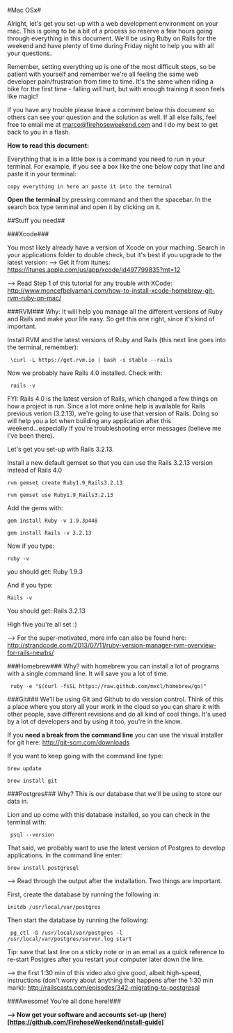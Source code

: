 #Mac OSx#

Alright, let's get you set-up with a web development environment on your mac. This is going to be a bit of a process so reserve a few hours going through everything in this document. We'll be using Ruby on Rails for the weekend and have plenty of time during Friday night to help you with all your questions. 

Remember, setting everything up is one of the most difficult steps, so be patient with yourself and remember we're all feeling the same web developer pain/frustration from time to time. It's the same when riding a bike for the first time - falling will hurt, but with enough training it soon feels like magic!

If you have any trouble please leave a comment below this document so others can see your question and the solution as well. If all else fails, feel free to email me at marco@firehoseweekend.com and I do my best to get back to you in a flash.


__How to read this document:__

Everything that is in a little box is a command you need to run in your terminal. For example, if you see a box like the one below copy that line and paste it in your terminal:

``` 
copy everything in here an paste it into the terminal
```

__Open the terminal__ by pressing command and then the spacebar. In the search box type terminal and open it by clicking on it.

##Stuff you need##

###Xcode###

You  most likely already have a version of Xcode on your maching. Search in your applications folder to double check, but it's best if you upgrade to the latest version:
--> Get it from itunes: https://itunes.apple.com/us/app/xcode/id497799835?mt=12

--> Read Step 1 of this tutorial for any trouble with XCode: http://www.moncefbelyamani.com/how-to-install-xcode-homebrew-git-rvm-ruby-on-mac/


###RVM###
Why: It will help you manage all the different versions of Ruby and Rails and make your life easy. So get this one right, since it's kind of important.

Install RVM and the latest versions of Ruby and Rails (this next line goes into the terminal, remember):

```
 \curl -L https://get.rvm.io | bash -s stable --rails
```

Now we probably have Rails 4.0 installed. Check with:

```
 rails -v
```

FYI: Rails 4.0 is the latest version of Rails, which changed a few things on how a project is run. Since a lot more online help is available for Rails previous verion (3.2.13), we're going to use that version of Rails. Doing so will help you a lot when building any application after this weekend...especially if you're troubleshooting error messages (believe me I've been there).

Let's get you set-up with Rails 3.2.13.

Install a new default gemset so that you can use the Rails 3.2.13 version instead of Rails 4.0

```
rvm gemset create Ruby1.9_Rails3.2.13
```
```
rvm gemset use Ruby1.9_Rails3.2.13 
```

Add the gems with:

```
gem install Ruby -v 1.9.3p448
```
```
gem install Rails -v 3.2.13
```
Now if you type:

```
ruby -v
```
you should get: Ruby 1.9.3

And if you type:
```
Rails -v
```
You should get: Rails 3.2.13

High five you're all set :)

--> For the super-motivated, more info can also be found here: http://strandcode.com/2013/07/11/ruby-version-manager-rvm-overview-for-rails-newbs/

###Homebrew###
Why? with homebrew you can install a lot of programs with a single command line. It will save you a lot of time.

```
 ruby -e "$(curl -fsSL https://raw.github.com/mxcl/homebrew/go)"
```

###Git###
We'll be using Git and Github to do version control. Think of this a place where you story all your work in the cloud so you can share it with other people, save different revisions and do all kind of cool things. It's used by a lot of developers and by using it too, you're in the know.

If you __need a break from the command line__ you can use the visual installer for git here:
http://git-scm.com/downloads

If you want to keep going with the command line type:

```
brew update
```
```
brew install git
```



###Postgres###
Why? This is our database that we'll be using to store our data in. 

Lion and up come with this database installed, so you can check in the terminal with:
```
 psql --version
```

That said, we probably want to use the latest version of Postgres to develop applications. In the command line enter:

```
brew install postgresql
```

--> Read through the output after the installation. Two things are important.

First, create the database by running the following in:
```
initdb /usr/local/var/postgres
```

Then start the database by running the following:

```
 pg_ctl -D /usr/local/var/postgres -l /usr/local/var/postgres/server.log start
```

Tip: save that last line on a sticky note or in an email as a quick reference to re-start Postgres after you restart your computer later down the line.

--> the first 1:30 min of this video also give good, albeit high-speed, instructions (don't worry about anything that happens after the 1:30 min mark): http://railscasts.com/episodes/342-migrating-to-postgresql


###Awesome! You're all done here!###

__--> Now get your software and accounts set-up (here)[https://github.com/FirehoseWeekend/install-guide]__

